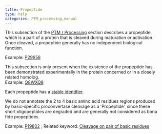 ```yaml
---
title: Propeptide
type: help
categories: PTM_processing,manual
---
```


This subsection of the [PTM / Processing](https://www.uniprot.org/help/ptm_processing_section) section describes a propeptide, which is a part of a protein that is cleaved during maturation or activation. Once cleaved, a propeptide generally has no independent biological function.

Example: [P29958](https://www.uniprot.org/uniprotkb/P29958#ptm_processing)

This subsection is only present when the existence of the propeptide has been demonstrated experimentally in the protein concerned or in a closely related homolog.  
Example: [Q8WXQ8](https://www.uniprot.org/uniprotkb/Q8WXQ8#ptm_processing)

Each propeptide has a [stable identifier](https://www.uniprot.org/help/sequence_annotation#annotation_id).

We do not annotate the 2 to 4 basic amino acid residues regions produced by basic-specific proconvertase cleavage as a 'Propeptide', since these short oligopeptides are degraded and are generally not considered as bona fide propeptides.

Example: [P19802](https://www.uniprot.org/uniprotkb/P19802#ptm_processing) ; Related keyword: [Cleavage on pair of basic residues](https://www.uniprot.org/keywords/165)
